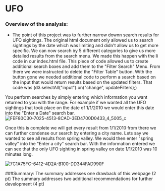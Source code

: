 # UFO
### Overview of the analysis:
- The point of this project was to further narrow downn search results for UFO sightings. The original html
document only allowed us to search sightings by the date which was limiting and didn't allow us to get more specific. We can now search by 
5 different categories to give us more detailed results from the search menu. We made this happen with the 
li code in our index.html file. This piece of code allowed us to create additional search boxes and add them to the "Filter Search" Menu. From there
we were instructed to delete the "Filter Table" button. With the button gone we needed additional code to perform a search based on the input that would return results based on the updated filters. That code was (d3.selectAll("input").on("change", updateFilters);)



You perform searches by simply entering which information you want returned to you with the range. For example if we wanted all the UFO sightings
that took place on the date of 1/1/2010 we would enter this date into the "Enter a Date" search bar.
![FEF80C30-7025-4513-8CAD-3ED4700D0433_4_5005_c](https://user-images.githubusercontent.com/112785655/205192166-0f833d68-01e1-4d6a-b0c1-7a7e1f626f74.jpeg)

Once this is complete we will get every result from 1/1/2010 from there we can further condense our search by entering a city name. Lets say we wanted to see all results from spring valley. We would then enter "spring valley" into the "Enter a city" search bar. With the information entered we can see that the only UFO sighting in spring valley on date 1/1/2010 was 10 minutes long. 

![7C1A75FC-6412-4D2A-B100-DD344FAD990F](https://user-images.githubusercontent.com/112785655/205192684-3bdc209c-f9f0-4b37-bd6a-5c1eeeb9b36a.jpeg)


###Summary:
The summary addresses one drawback of this webpage (2 pt)
The summary addresses two additional recommendations for further development (4 pt)
